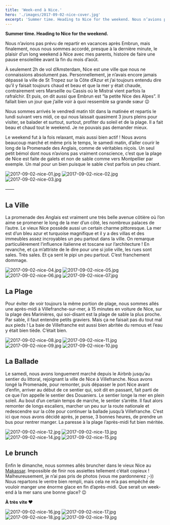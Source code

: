 ```yaml
---
title: 'Week-end à Nice.'
hero: './images/2017-09-02-nice-cover.jpg'
excerpt: 'Summer time. Heading to Nice for the weekend. Nous n’avions pas prévu de repartir en vacances après Embrun, mais finalement, nous nous sommes accordé, presque à la dernière minute, le plaisir d’un long weekend à Nice avec mes parents, histoire de faire une pause ensoleillée avant la fin du mois d’août. À seulement 2h de'
---
```


**Summer time. Heading to Nice for the weekend.**

Nous n’avions pas prévu de repartir en vacances après Embrun, mais finalement, nous nous sommes accordé, presque à la dernière minute, le plaisir d’un long weekend à Nice avec mes parents, histoire de faire une pause ensoleillée avant la fin du mois d’août.

À seulement 2h de vol d’Amsterdam, Nice est une ville que nous ne connaissions absolument pas. Personnellement, je n’avais encore jamais dépassé la ville de St Tropez sur la Côte d’Azur et j’ai toujours entendu dire qu’il y faisait toujours chaud et beau et que la mer y était chaude, contrairement vers Marseille ou Cassis où le Mistral vient parfois la rafraîchir. Et puis, on dit aussi que Embrun est “la petite Nice des Alpes”. Il fallait bien un jour que j’aille voir à quoi ressemble sa grande sœur 😉

Nous sommes arrivés le vendredi matin tôt dans la matinée et repartis le lundi suivant vers midi, ce qui nous laissait quasiment 3 jours pleins pour visiter, se balader et surtout, surtout, profiter du soleil et de la plage. Il a fait beau et chaud tout le weekend. Je ne pouvais pas demander mieux.

Le weekend fut à la fois relaxant, mais aussi bien actif ! Nous avons beaucoup marché et même pris le temps, le samedi matin, d’aller courir le long de la Promenade des Anglais, comme de véritables niçois. Un seul petit bémol dont nous n’avions pas vraiment conscience, c’est que la plage de Nice est faite de galets et non de sable comme vers Montpellier par exemple. Un mal pour un bien puisque le sable c’est parfois un peu chiant.

<img alt="2017-09-02-nice-01.jpg" src="./images/2017-09-02-nice-01.jpg">
<img alt="2017-09-02-nice-02.jpg" src="./images/2017-09-02-nice-02.jpg">
<img alt="2017-09-02-nice-03.jpg" src="./images/2017-09-02-nice-03.jpg">

——

## La Ville

La promenade des Anglais est vraiment une très belle avenue côtière où l’on aime se promener le long de la mer d’un côté, les nombreux palaces de l’autre. Le vieux Nice possède aussi un certain charme pittoresque. La mer est d’un bleu azur et turquoise magnifique et il y a des villas et des immeubles assez incroyables un peu partout dans la ville. On remarque particulièrement l’influence italienne et toscane sur l’architecture ! En revanche, et ça m’attriste de le dire pour une si jolie ville, les rues sont sales. Très sales. Et ça sent le pipi un peu partout. C’est franchement dommage.

<gallery>
<img alt="2017-09-02-nice-04.jpg" src="./images/2017-09-02-nice-04.jpg">
<img alt="2017-09-02-nice-05.jpg" src="./images/2017-09-02-nice-05.jpg">
<img alt="2017-09-02-nice-06.jpg" src="./images/2017-09-02-nice-06.jpg">
<img alt="2017-09-02-nice-07.jpg" src="./images/2017-09-02-nice-07.jpg">
</gallery>

## La Plage

Pour éviter de voir toujours la même portion de plage, nous sommes allés une après-midi à Villefranche-sur-mer, à 15 minutes en voiture de Nice, sur la plage des Marinières, qui soi-disant est la plage de sable la plus proche. Par sable, il faut entendre petits graviers. Mais ça ne faisait pas du tout mal aux pieds ! La baie de Villefranche est aussi bien abritée du remous et l’eau y était bien tiède. C’était bien.

<img alt="2017-09-02-nice-08.jpg" src="./images/2017-09-02-nice-08.jpg">
<img alt="2017-09-02-nice-11.jpg" src="./images/2017-09-02-nice-11.jpg">
<img alt="2017-09-02-nice-09.jpg" src="./images/2017-09-02-nice-09.jpg">
<img alt="2017-09-02-nice-10.jpg" src="./images/2017-09-02-nice-10.jpg">

## La Ballade

Le samedi, nous avons longuement marché depuis le Airbnb jusqu’au sentier du littoral, rejoignant la ville de Nice à Villefranche. Nous avons longé la Promenade, pour remonter, puis dépasser le port Nice avant d’enfin, arriver au début de ce sentier qui, soit dit en passant, fait parti de ce que l’on appelle le sentier des Douaniers. Le sentier longe la mer en plein soleil. Au bout d’un certain temps de marche, le sentier s’arrête. Il faut alors remonter de longs escaliers, marcher un peu sur la route nationale et redescendre sur la côte pour continuer la ballade jusqu’à Villefranche. C’est ici que nous avons décidé après, je pense, 3 bonnes heures, de prendre un bus pour rentrer manger. La paresse à la plage l’après-midi fut bien méritée.

<gallery>
<img alt="2017-09-02-nice-12.jpg" src="./images/2017-09-02-nice-12.jpg">
<img alt="2017-09-02-nice-13.jpg" src="./images/2017-09-02-nice-13.jpg">
<img alt="2017-09-02-nice-14.jpg" src="./images/2017-09-02-nice-14.jpg">
<img alt="2017-09-02-nice-15.jpg" src="./images/2017-09-02-nice-15.jpg">
</gallery>

## Le brunch

Enfin le dimanche, nous sommes allés bruncher dans le vieux Nice au [Makassar](https://www.tripadvisor.fr/ShowUserReviews-g187234-d2000938-r149745472-Le_Makassar-Nice_French_Riviera_Cote_d_Azur_Provence_Alpes_Cote_d_Azur.html). Impossible de finir nos assiettes tellement c’était copieux ! Malheureusement, je n’ai pas pris de photos (vous me pardonnerez ;-)) Nous repartons le ventre bien rempli, mais cela ne m’a pas empêché de vouloir manger une énorme glace en fin d’après-midi. Que serait un week-end à la mer sans une bonne glace? 😉

**À très vite ❤️**

<img alt="2017-09-02-nice-16.jpg" src="./images/2017-09-02-nice-16.jpg">
<img alt="2017-09-02-nice-17.jpg" src="./images/2017-09-02-nice-17.jpg">
<img alt="2017-09-02-nice-18.jpg" src="./images/2017-09-02-nice-18.jpg">
<img alt="2017-09-02-nice-19.jpg" src="./images/2017-09-02-nice-19.jpg">
